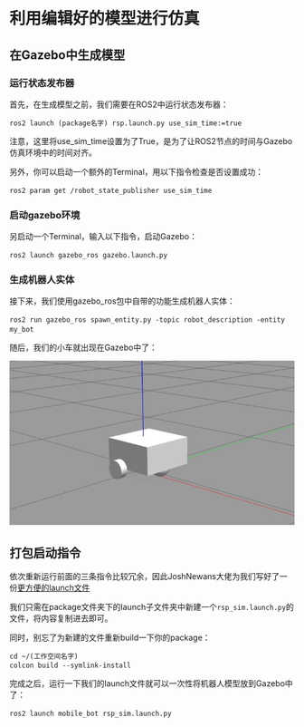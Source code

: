 # 利用编辑好的模型进行仿真

## 在Gazebo中生成模型

### 运行状态发布器

首先，在生成模型之前，我们需要在ROS2中运行状态发布器：

`ros2 launch (package名字) rsp.launch.py use_sim_time:=true`

注意，这里将use_sim_time设置为了True，是为了让ROS2节点的时间与Gazebo仿真环境中的时间对齐。

另外，你可以启动一个额外的Terminal，用以下指令检查是否设置成功：

`ros2 param get /robot_state_publisher use_sim_time`

### 启动gazebo环境

另启动一个Terminal，输入以下指令，启动Gazebo：

`ros2 launch gazebo_ros gazebo.launch.py`

### 生成机器人实体

接下来，我们使用gazebo_ros包中自带的功能生成机器人实体：

`ros2 run gazebo_ros spawn_entity.py -topic robot_description -entity my_bot`

随后，我们的小车就出现在Gazebo中了：

![小车出现在Gazebo中](img/BotInGazebo.jpg)

## 打包启动指令

依次重新运行前面的三条指令比较冗余，因此JoshNewans大佬为我们写好了一份[更方便的launch文件](https://github.com/joshnewans/articubot_one/blob/adb08202d3dafeeaf8a3691ddd64aa8551c40f78/launch/launch_sim.launch.py)

我们只需在package文件夹下的launch子文件夹中新建一个`rsp_sim.launch.py`的文件，将内容复制进去即可。

同时，别忘了为新建的文件重新build一下你的package：

```
cd ~/(工作空间名字)
colcon build --symlink-install
```

完成之后，运行一下我们的launch文件就可以一次性将机器人模型放到Gazebo中了：

`ros2 launch mobile_bot rsp_sim.launch.py`